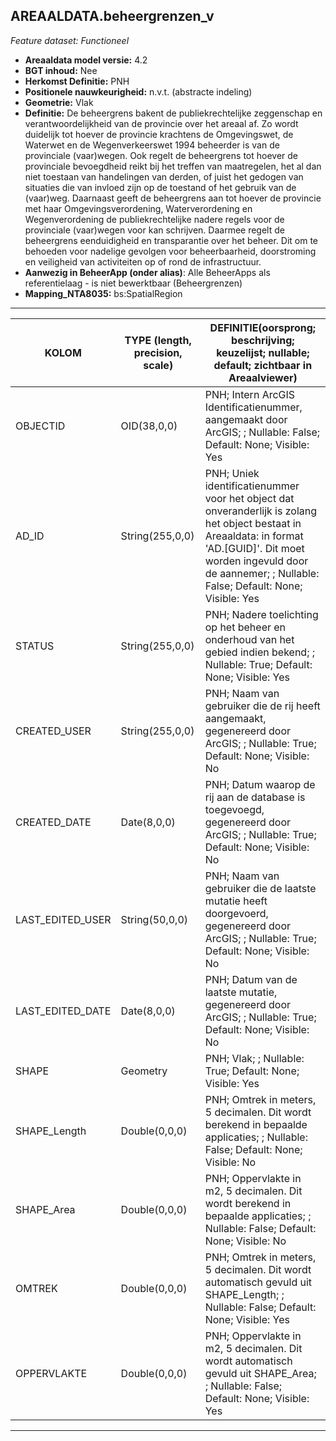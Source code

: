 ## AREAALDATA.beheergrenzen_v

*Feature dataset: Functioneel*


* __Areaaldata model versie:__ 4.2
* __BGT inhoud:__ Nee
* __Herkomst Definitie:__ PNH
* __Positionele nauwkeurigheid:__ n.v.t. (abstracte indeling)
* __Geometrie:__ Vlak
* __Definitie:__ De beheergrens bakent de publiekrechtelijke zeggenschap en verantwoordelijkheid van de provincie over het
areaal af. Zo wordt duidelijk tot hoever de provincie krachtens de Omgevingswet, de Waterwet en de
Wegenverkeerswet 1994 beheerder is van de provinciale (vaar)wegen. Ook regelt de beheergrens tot hoever de
provinciale bevoegdheid reikt bij het treffen van maatregelen, het al dan niet toestaan van handelingen van
derden, of juist het gedogen van situaties die van invloed zijn op de toestand of het gebruik van de (vaar)weg.
Daarnaast geeft de beheergrens aan tot hoever de provincie met haar Omgevingsverordening,
Waterverordening en Wegenverordening de publiekrechtelijke nadere regels voor de provinciale (vaar)wegen
voor kan schrijven. Daarmee regelt de beheergrens eenduidigheid en transparantie over het beheer. Dit om te
behoeden voor nadelige gevolgen voor beheerbaarheid, doorstroming en veiligheid van activiteiten op of rond
de infrastructuur.
* __Aanwezig in BeheerApp (onder alias)__: Alle BeheerApps als referentielaag - is niet bewerktbaar (Beheergrenzen)
* __Mapping_NTA8035:__ bs:SpatialRegion

***

|__KOLOM__                             |__TYPE (length, precision, scale)__          	          |__DEFINITIE(oorsprong; beschrijving; keuzelijst; nullable; default; zichtbaar in Areaalviewer)__|
|------                              |----                  |-----    |
|OBJECTID                            |OID(38,0,0)           |PNH; Intern ArcGIS Identificatienummer, aangemaakt door ArcGIS; ; Nullable: False; Default: None; Visible: Yes|
|AD_ID                               |String(255,0,0)       |PNH; Uniek identificatienummer voor het object dat onveranderlijk is zolang het object bestaat in Areaaldata: in format 'AD.[GUID]'. Dit moet worden ingevuld door de aannemer; ; Nullable: False; Default: None; Visible: Yes|
|STATUS                              |String(255,0,0)       |PNH; Nadere toelichting op het beheer en onderhoud van het gebied indien bekend; ; Nullable: True; Default: None; Visible: Yes|
|CREATED_USER                        |String(255,0,0)       |PNH; Naam van gebruiker die de rij heeft aangemaakt, gegenereerd door ArcGIS; ; Nullable: True; Default: None; Visible: No|
|CREATED_DATE                        |Date(8,0,0)           |PNH; Datum waarop de rij aan de database is toegevoegd, gegenereerd door ArcGIS; ; Nullable: True; Default: None; Visible: No|
|LAST_EDITED_USER                    |String(50,0,0)        |PNH; Naam van gebruiker die de laatste mutatie heeft doorgevoerd, gegenereerd door ArcGIS; ; Nullable: True; Default: None; Visible: No|
|LAST_EDITED_DATE                    |Date(8,0,0)           |PNH; Datum van de laatste mutatie, gegenereerd door ArcGIS; ; Nullable: True; Default: None; Visible: No|
|SHAPE                               |Geometry              |PNH; Vlak; ; Nullable: True; Default: None; Visible: Yes|
|SHAPE_Length                        |Double(0,0,0)         |PNH; Omtrek in meters, 5 decimalen. Dit wordt berekend in bepaalde applicaties; ; Nullable: False; Default: None; Visible: No|
|SHAPE_Area                          |Double(0,0,0)         |PNH; Oppervlakte in m2, 5 decimalen. Dit wordt berekend in bepaalde applicaties; ; Nullable: False; Default: None; Visible: No|
|OMTREK                              |Double(0,0,0)         |PNH; Omtrek in meters, 5 decimalen. Dit wordt automatisch gevuld uit SHAPE_Length; ; Nullable: False; Default: None; Visible: Yes|
|OPPERVLAKTE                         |Double(0,0,0)         |PNH; Oppervlakte in m2, 5 decimalen. Dit wordt automatisch gevuld uit SHAPE_Area; ; Nullable: False; Default: None; Visible: Yes|

***

